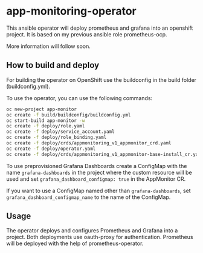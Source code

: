 # app-monitoring-operator


This ansible operator will deploy prometheus and grafana into an openshift project. It is based on my previous ansible role prometheus-ocp.

More information will follow soon.

## How to build and deploy

For building the operator on OpenShift use the buildconfig in the build folder (buildconfig.yml). 

To use the operator, you can use the following commands:

```bash
oc new-project app-monitor
oc create -f build/buildconfig/buildconfig.yml
oc start-build app-monitor -w
oc create -f deploy/role.yaml
oc create -f deploy/service_account.yaml
oc create -f deploy/role_binding.yaml
oc create -f deploy/crds/appmonitoring_v1_appmonitor_crd.yaml
oc create -f deploy/operator.yaml
oc create -f deploy/crds/appmonitoring_v1_appmonitor-base-install_cr.yaml
```

To use preprovisioned Grafana Dashboards create a ConfigMap with the name `grafana-dashboards` in the project where the custom resource will be used and set `grafana_dashboard_configmap: true` in the AppMonitor CR.

If you want to use a ConfigMap named other than `grafana-dashboards`, set `grafana_dashboard_configmap_name` to the name of the ConfigMap.

## Usage

The operator deploys and configures Prometheus and Grafana into a project. Both deployments use oauth-proxy for authentication. Prometheus will be deployed with the help of prometheus-operator.
